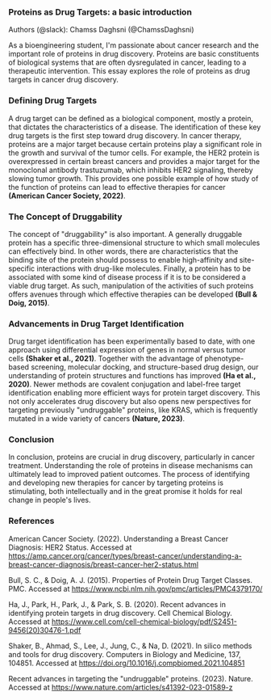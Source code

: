 <!--StartFragment-->


### **Proteins as Drug Targets: a basic introduction**

Authors (@slack): Chamss Daghsni (@ChamssDaghsni)

As a bioengineering student, I'm passionate about cancer research and the important role of proteins in drug discovery. Proteins are basic constituents of biological systems that are often dysregulated in cancer, leading to a therapeutic intervention. This essay explores the role of proteins as drug targets in cancer drug discovery. 


### **Defining Drug Targets**

A drug target can be defined as a biological component, mostly a protein, that dictates the characteristics of a disease. The identification of these key drug targets is the first step toward drug discovery. In cancer therapy, proteins are a major target because certain proteins play a significant role in the growth and survival of the tumor cells. For example, the HER2 protein is overexpressed in certain breast cancers and provides a major target for the monoclonal antibody trastuzumab, which inhibits HER2 signaling, thereby slowing tumor growth. This provides one possible example of how study of the function of proteins can lead to effective therapies for cancer **(American Cancer Society, 2022)**.


### **The Concept of Druggability**

The concept of "druggability" is also important. A generally druggable protein has a specific three-dimensional structure to which small molecules can effectively bind. In other words, there are characteristics that the binding site of the protein should possess to enable high-affinity and site-specific interactions with drug-like molecules. Finally, a protein has to be associated with some kind of disease process if it is to be considered a viable drug target. As such, manipulation of the activities of such proteins offers avenues through which effective therapies can be developed **(Bull & Doig, 2015)**.


### **Advancements in Drug Target Identification**

Drug target identification has been experimentally based to date, with one approach using differential expression of genes in normal versus tumor cells **(Shaker et al., 2021)**. Together with the advantage of phenotype-based screening, molecular docking, and structure-based drug design, our understanding of protein structures and functions has improved **(Ha et al., 2020)**. Newer methods are covalent conjugation and label-free target identification enabling more efficient ways for protein target discovery. This not only accelerates drug discovery but also opens new perspectives for targeting previously "undruggable" proteins, like KRAS, which is frequently mutated in a wide variety of cancers **(Nature, 2023)**.


### **Conclusion**

In conclusion, proteins are crucial in drug discovery, particularly in cancer treatment. Understanding the role of proteins in disease mechanisms can ultimately lead to improved patient outcomes. The process of identifying and developing new therapies for cancer by targeting proteins is stimulating, both intellectually and in the great promise it holds for real change in people's lives.


### **References**

American Cancer Society. (2022). Understanding a Breast Cancer Diagnosis: HER2 Status. Accessed at <https://amp.cancer.org/cancer/types/breast-cancer/understanding-a-breast-cancer-diagnosis/breast-cancer-her2-status.html>

Bull, S. C., & Doig, A. J. (2015). Properties of Protein Drug Target Classes. PMC. Accessed at <https://www.ncbi.nlm.nih.gov/pmc/articles/PMC4379170/>

Ha, J., Park, H., Park, J., & Park, S. B. (2020). Recent advances in identifying protein targets in drug discovery. Cell Chemical Biology. Accessed at <https://www.cell.com/cell-chemical-biology/pdf/S2451-9456(20)30476-1.pdf>

Shaker, B., Ahmad, S., Lee, J., Jung, C., & Na, D. (2021). In silico methods and tools for drug discovery. Computers in Biology and Medicine, 137, 104851. Accessed at <https://doi.org/10.1016/j.compbiomed.2021.104851>

Recent advances in targeting the "undruggable" proteins. (2023). Nature. Accessed at <https://www.nature.com/articles/s41392-023-01589-z>

<!--EndFragment-->

